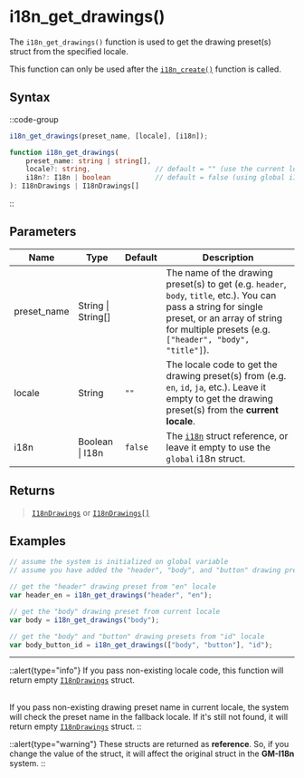 # i18n_get_drawings()

The `i18n_get_drawings()` function is used to get the drawing preset(s) struct from the specified locale. 

This function can only be used after the [`i18n_create()`](/v1/api-reference/functions/i18n-create) function is called.

## Syntax

::code-group
```js [Usage]
i18n_get_drawings(preset_name, [locale], [i18n]);
```

```ts [Signature]
function i18n_get_drawings(
    preset_name: string | string[],
    locale?: string,                // default = "" (use the current locale)
    i18n?: I18n | boolean           // default = false (using global i18n struct)
): I18nDrawings | I18nDrawings[]
```
::

## Parameters

| Name        | Type              | Default      | Description |
|-------------|-------------------|--------------|-------------|
| preset_name | String \| String\[] |              | The name of the drawing preset(s) to get (e.g. `header`, `body`, `title`, etc.). You can pass a string for single preset, or an array of string for multiple presets (e.g. `["header", "body", "title"]`). |
| locale      | String            | `""`         | The locale code to get the drawing preset(s) from (e.g. `en`, `id`, `ja`, etc.). Leave it empty to get the drawing preset(s) from the **current locale**. |
| i18n        | Boolean \| I18n | `false`      | The [`i18n`](/v1/api-reference/functions/i18n-create) struct reference, or leave it empty to use the `global` i18n struct. |

## Returns

> [`I18nDrawings`](/v1/api-reference/constructors#i18ndrawings) or [`I18nDrawings[]`](/v1/api-reference/constructors#i18ndrawings)

## Examples

```js [Create Event]
// assume the system is initialized on global variable
// assume you have added the "header", "body", and "button" drawing presets

// get the "header" drawing preset from "en" locale
var header_en = i18n_get_drawings("header", "en");

// get the "body" drawing preset from current locale
var body = i18n_get_drawings("body");

// get the "body" and "button" drawing presets from "id" locale
var body_button_id = i18n_get_drawings(["body", "button"], "id");
```

---

::alert{type="info"}
If you pass non-existing locale code, this function will return empty [`I18nDrawings`](/v1/api-reference/constructors#i18ndrawings) struct. <br> <br>

If you pass non-existing drawing preset name in current locale, the system will check the preset name in the fallback locale. If it's still not found, it will return empty [`I18nDrawings`](/v1/api-reference/constructors#i18ndrawings) struct.
::

::alert{type="warning"}
These structs are returned as **reference**. So, if you change the value of the struct, it will affect the original struct in the **GM-I18n** system.
::
